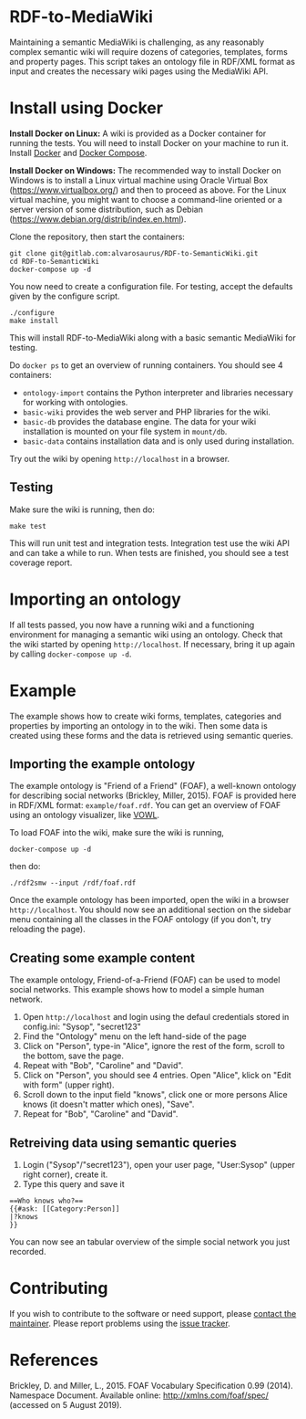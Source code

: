 # RDF-to-MediaWiki
Maintaining a semantic MediaWiki is challenging, as any reasonably complex semantic wiki will require dozens of categories, templates, forms and property pages.
This script takes an ontology file in RDF/XML format as input and creates the necessary wiki pages using the MediaWiki API.

# Install using Docker

**Install Docker on Linux:**
A wiki is provided as a Docker container for running the tests. You will need to install Docker on your machine to run it. Install [Docker](https://docs.docker.com/install/) and [Docker Compose](https://docs.docker.com/compose/install/).

**Install Docker on Windows:**
The recommended way to install Docker on Windows is to install a Linux virtual machine using Oracle Virtual Box (https://www.virtualbox.org/) and then to proceed as above. For the Linux virtual machine, you might want to choose a command-line oriented or a server version of some distribution, such as Debian (https://www.debian.org/distrib/index.en.html).

Clone the repository, then start the containers:
```
git clone git@gitlab.com:alvarosaurus/RDF-to-SemanticWiki.git
cd RDF-to-SemanticWiki
docker-compose up -d
```
You now need to create a configuration file. For testing, accept the defaults given by the configure script.
```
./configure
make install
```
This will install RDF-to-MediaWiki along with a basic semantic MediaWiki for testing.

Do `docker ps` to get an overview of running containers.
You should see 4 containers:
* `ontology-import` contains the Python interpreter and libraries necessary for working with ontologies.
* `basic-wiki` provides the web server and PHP libraries for the wiki.
* `basic-db` provides the database engine. The data for your wiki installation is mounted on your file system in `mount/db`.
* `basic-data` contains installation data and is only used during installation.

Try out the wiki by opening `http://localhost` in a browser.

## Testing
Make sure the wiki is running, then do:
```
make test
```
This will run unit test and integration tests. Integration test use the wiki API and can take a while to run.
When tests are finished, you should see a test coverage report.

# Importing an ontology
If all tests passed, you now have a running wiki and a functioning environment for managing a semantic wiki using an ontology.
Check that the wiki started by opening `http://localhost`. If necessary, bring it up again by calling `docker-compose up -d`.

# Example
The example shows how to create wiki forms, templates, categories and properties by importing an ontology in to the wiki. Then some data is created using these forms and the data is retrieved using semantic queries.

## Importing the example ontology
The example ontology is "Friend of a Friend" (FOAF), a well-known ontology for describing social networks (Brickley, Miller, 2015).
FOAF is provided here in RDF/XML format: `example/foaf.rdf`. You can get an overview of FOAF using an ontology visualizer, like [VOWL](http://www.visualdataweb.de/webvowl/).

To load FOAF into the wiki, make sure the wiki is running,
```
docker-compose up -d
```
then do:
```
./rdf2smw --input /rdf/foaf.rdf
```

Once the example ontology has been imported, open the wiki in a browser `http://localhost`. You should now see an additional section on the sidebar menu containing all the classes in the FOAF ontology (if you don't, try reloading the page).

## Creating some example content
The example ontology, Friend-of-a-Friend (FOAF) can be used to model social networks. This example shows how to model a simple human network.
1. Open `http://localhost` and login using the defaul credentials stored in config.ini: "Sysop", "secret123"
2. Find the "Ontology" menu on the left hand-side of the page
3. Click on "Person", type-in "Alice", ignore the rest of the form, scroll to the bottom, save the page.
4. Repeat with "Bob", "Caroline" and "David".
5. Click on "Person", you should see 4 entries. Open "Alice", klick on "Edit with form" (upper right).
6. Scroll down to the input field "knows", click one or more persons Alice knows (it doesn't matter which ones), "Save".
7. Repeat for "Bob", "Caroline" and "David".

## Retreiving data using semantic queries
1. Login ("Sysop"/"secret123"), open your user page, "User:Sysop" (upper right corner), create it. 
2. Type this query and save it
```
==Who knows who?==
{{#ask: [[Category:Person]]
|?knows
}}
```
You can now see an tabular overview of the simple social network you just recorded.

# Contributing
If you wish to contribute to the software or need support, please [contact the maintainer](mailto:alvaro,ortiztroncoso@mfn.berlin).
Please report problems using the [issue tracker](https://gitlab.com/alvarosaurus/RDF-to-SemanticWiki/issues).

# References
Brickley, D. and Miller, L., 2015. FOAF Vocabulary Specification 0.99 (2014). Namespace Document. Available online: http://xmlns.com/foaf/spec/ (accessed on 5 August 2019).

